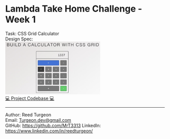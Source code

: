 # Lambda Take Home Challenge - Week 1
Task: CSS Grid Calculator  
Design Spec:   
<img src="assets/DesignSpec.png" width='300'>   
[💻 Project Codebase 💻](https://github.com/MrT3313/Lambda_TakeHomeChallenge_Wk1)

--- 
Author: Reed Turgeon  
Email: Turgeon.dev@gmail.com  
GitHub: https://github.com/MrT3313
LinkedIn: https://www.linkedin.com/in/reedturgeon/  

